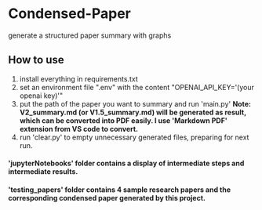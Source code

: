 # Condensed-Paper
generate a structured paper summary with graphs

## How to use
1. install everything in requirements.txt
2. set an environment file ".env" with the content "OPENAI_API_KEY='(your openai key)'"
3. put the path of the paper you want to summary and run 'main.py'
   __Note: V2_summary.md (or V1.5_summary.md) will be generated as result, which can be converted into PDF easily. I use 'Markdown PDF' extension from VS code to convert.__
4. run 'clear.py' to empty unnecessary generated files, preparing for next run.

#### 'jupyterNotebooks' folder contains a display of intermediate steps and intermediate results.

#### 'testing_papers' folder contains 4 sample research papers and the corresponding condensed paper generated by this project.
